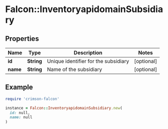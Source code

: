 # Falcon::InventoryapidomainSubsidiary

## Properties

| Name | Type | Description | Notes |
| ---- | ---- | ----------- | ----- |
| **id** | **String** | Unique identifier for the subsidiary | [optional] |
| **name** | **String** | Name of the subsidiary | [optional] |

## Example

```ruby
require 'crimson-falcon'

instance = Falcon::InventoryapidomainSubsidiary.new(
  id: null,
  name: null
)
```

